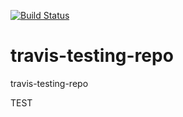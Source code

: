[![Build Status](https://travis-ci.com/jamacku/travis-testing-repo.svg?branch=master)](https://travis-ci.com/jamacku/travis-testing-repo)

# travis-testing-repo

travis-testing-repo

TEST
